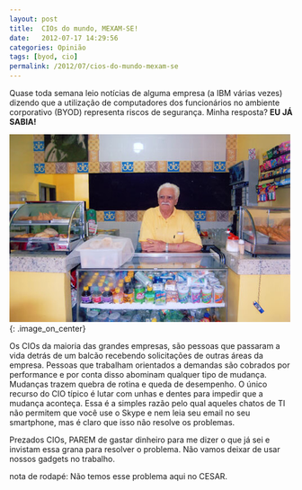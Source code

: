 ```yaml
---
layout: post
title:  CIOs do mundo, MEXAM-SE!
date:   2012-07-17 14:29:56
categories: Opinião
tags: [byod, cio]
permalink: /2012/07/cios-do-mundo-mexam-se
---
```


Quase toda semana leio notícias de alguma empresa (a IBM várias vezes) dizendo que a utilização de computadores dos funcionários no ambiente corporativo (BYOD) representa riscos de segurança. Minha resposta? **EU JÁ SABIA!**

![claudionor](/assets/images/2012/claudionor.jpg){: .image_on_center}

Os CIOs da maioria das grandes empresas, são pessoas que passaram a vida detrás de um balcão recebendo solicitações de outras áreas da empresa. Pessoas que trabalham orientados a demandas são cobrados por performance e por conta disso abominam qualquer tipo de mudança. Mudanças trazem quebra de rotina e queda de desempenho. O único recurso do CIO típico é lutar com unhas e dentes para impedir que a mudança aconteça. Essa é a simples razão pelo qual aqueles chatos de TI não permitem que você use o Skype e nem leia seu email no seu smartphone, mas é claro que isso não resolve os problemas.

Prezados CIOs, PAREM de gastar dinheiro para me dizer o que já sei e invistam essa grana para resolver o problema. Não vamos deixar de usar nossos gadgets no trabalho.

nota de rodapé: Não temos esse problema aqui no CESAR.